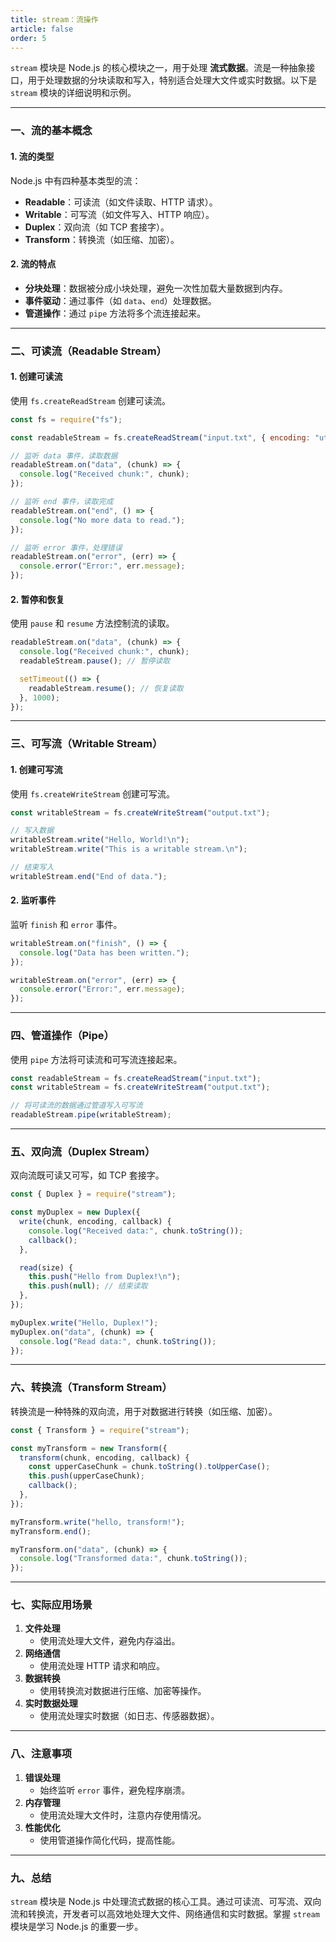 ```yaml
---
title: stream：流操作
article: false
order: 5
---
```


`stream` 模块是 Node.js 的核心模块之一，用于处理 **流式数据**。流是一种抽象接口，用于处理数据的分块读取和写入，特别适合处理大文件或实时数据。以下是 `stream` 模块的详细说明和示例。

---

### **一、流的基本概念**
#### **1. 流的类型**
Node.js 中有四种基本类型的流：
- **Readable**：可读流（如文件读取、HTTP 请求）。
- **Writable**：可写流（如文件写入、HTTP 响应）。
- **Duplex**：双向流（如 TCP 套接字）。
- **Transform**：转换流（如压缩、加密）。

#### **2. 流的特点**
- **分块处理**：数据被分成小块处理，避免一次性加载大量数据到内存。
- **事件驱动**：通过事件（如 `data`、`end`）处理数据。
- **管道操作**：通过 `pipe` 方法将多个流连接起来。

---

### **二、可读流（Readable Stream）**
#### **1. 创建可读流**
使用 `fs.createReadStream` 创建可读流。

```javascript
const fs = require("fs");

const readableStream = fs.createReadStream("input.txt", { encoding: "utf8" });

// 监听 data 事件，读取数据
readableStream.on("data", (chunk) => {
  console.log("Received chunk:", chunk);
});

// 监听 end 事件，读取完成
readableStream.on("end", () => {
  console.log("No more data to read.");
});

// 监听 error 事件，处理错误
readableStream.on("error", (err) => {
  console.error("Error:", err.message);
});
```

#### **2. 暂停和恢复**
使用 `pause` 和 `resume` 方法控制流的读取。

```javascript
readableStream.on("data", (chunk) => {
  console.log("Received chunk:", chunk);
  readableStream.pause(); // 暂停读取

  setTimeout(() => {
    readableStream.resume(); // 恢复读取
  }, 1000);
});
```

---

### **三、可写流（Writable Stream）**
#### **1. 创建可写流**
使用 `fs.createWriteStream` 创建可写流。

```javascript
const writableStream = fs.createWriteStream("output.txt");

// 写入数据
writableStream.write("Hello, World!\n");
writableStream.write("This is a writable stream.\n");

// 结束写入
writableStream.end("End of data.");
```

#### **2. 监听事件**
监听 `finish` 和 `error` 事件。

```javascript
writableStream.on("finish", () => {
  console.log("Data has been written.");
});

writableStream.on("error", (err) => {
  console.error("Error:", err.message);
});
```

---

### **四、管道操作（Pipe）**
使用 `pipe` 方法将可读流和可写流连接起来。

```javascript
const readableStream = fs.createReadStream("input.txt");
const writableStream = fs.createWriteStream("output.txt");

// 将可读流的数据通过管道写入可写流
readableStream.pipe(writableStream);
```

---

### **五、双向流（Duplex Stream）**
双向流既可读又可写，如 TCP 套接字。

```javascript
const { Duplex } = require("stream");

const myDuplex = new Duplex({
  write(chunk, encoding, callback) {
    console.log("Received data:", chunk.toString());
    callback();
  },

  read(size) {
    this.push("Hello from Duplex!\n");
    this.push(null); // 结束读取
  },
});

myDuplex.write("Hello, Duplex!");
myDuplex.on("data", (chunk) => {
  console.log("Read data:", chunk.toString());
});
```

---

### **六、转换流（Transform Stream）**
转换流是一种特殊的双向流，用于对数据进行转换（如压缩、加密）。

```javascript
const { Transform } = require("stream");

const myTransform = new Transform({
  transform(chunk, encoding, callback) {
    const upperCaseChunk = chunk.toString().toUpperCase();
    this.push(upperCaseChunk);
    callback();
  },
});

myTransform.write("hello, transform!");
myTransform.end();

myTransform.on("data", (chunk) => {
  console.log("Transformed data:", chunk.toString());
});
```

---

### **七、实际应用场景**
1. **文件处理**
   - 使用流处理大文件，避免内存溢出。
2. **网络通信**
   - 使用流处理 HTTP 请求和响应。
3. **数据转换**
   - 使用转换流对数据进行压缩、加密等操作。
4. **实时数据处理**
   - 使用流处理实时数据（如日志、传感器数据）。

---

### **八、注意事项**
1. **错误处理**
   - 始终监听 `error` 事件，避免程序崩溃。
2. **内存管理**
   - 使用流处理大文件时，注意内存使用情况。
3. **性能优化**
   - 使用管道操作简化代码，提高性能。

---

### **九、总结**
`stream` 模块是 Node.js 中处理流式数据的核心工具。通过可读流、可写流、双向流和转换流，开发者可以高效地处理大文件、网络通信和实时数据。掌握 `stream` 模块是学习 Node.js 的重要一步。
